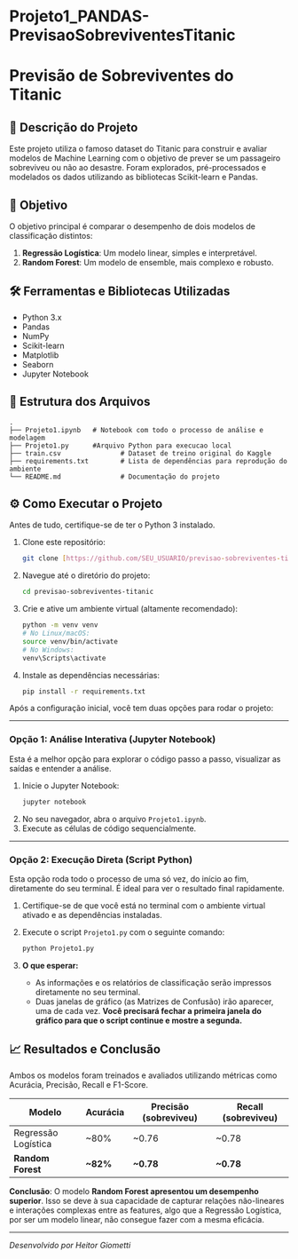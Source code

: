# Projeto1_PANDAS-PrevisaoSobreviventesTitanic

# Previsão de Sobreviventes do Titanic

## 📄 Descrição do Projeto

Este projeto utiliza o famoso dataset do Titanic para construir e avaliar modelos de Machine Learning com o objetivo de prever se um passageiro sobreviveu ou não ao desastre. Foram explorados, pré-processados e modelados os dados utilizando as bibliotecas Scikit-learn e Pandas.

## 🎯 Objetivo

O objetivo principal é comparar o desempenho de dois modelos de classificação distintos:
1.  **Regressão Logística**: Um modelo linear, simples e interpretável.
2.  **Random Forest**: Um modelo de ensemble, mais complexo e robusto.

## 🛠️ Ferramentas e Bibliotecas Utilizadas

- Python 3.x
- Pandas
- NumPy
- Scikit-learn
- Matplotlib
- Seaborn
- Jupyter Notebook

## 📂 Estrutura dos Arquivos

```
.
├── Projeto1.ipynb   # Notebook com todo o processo de análise e modelagem
├── Projeto1.py      #Arquivo Python para execucao local
├── train.csv               # Dataset de treino original do Kaggle
├── requirements.txt        # Lista de dependências para reprodução do ambiente
└── README.md               # Documentação do projeto
```

## ⚙️ Como Executar o Projeto

Antes de tudo, certifique-se de ter o Python 3 instalado.

1.  Clone este repositório:
    ```bash
    git clone [https://github.com/SEU_USUARIO/previsao-sobreviventes-titanic.git](https://github.com/SEU_USUARIO/previsao-sobreviventes-titanic.git)
    ```
2.  Navegue até o diretório do projeto:
    ```bash
    cd previsao-sobreviventes-titanic
    ```
3.  Crie e ative um ambiente virtual (altamente recomendado):
    ```bash
    python -m venv venv
    # No Linux/macOS:
    source venv/bin/activate
    # No Windows:
    venv\Scripts\activate
    ```
4.  Instale as dependências necessárias:
    ```bash
    pip install -r requirements.txt
    ```

Após a configuração inicial, você tem duas opções para rodar o projeto:

---

### Opção 1: Análise Interativa (Jupyter Notebook)

Esta é a melhor opção para explorar o código passo a passo, visualizar as saídas e entender a análise.

1.  Inicie o Jupyter Notebook:
    ```bash
    jupyter notebook
    ```
2.  No seu navegador, abra o arquivo `Projeto1.ipynb`.
3.  Execute as células de código sequencialmente.

---

### Opção 2: Execução Direta (Script Python)

Esta opção roda todo o processo de uma só vez, do início ao fim, diretamente do seu terminal. É ideal para ver o resultado final rapidamente.

1.  Certifique-se de que você está no terminal com o ambiente virtual ativado e as dependências instaladas.

2.  Execute o script `Projeto1.py` com o seguinte comando:
    ```bash
    python Projeto1.py
    ```

3.  **O que esperar:**
    * As informações e os relatórios de classificação serão impressos diretamente no seu terminal.
    * Duas janelas de gráfico (as Matrizes de Confusão) irão aparecer, uma de cada vez. **Você precisará fechar a primeira janela do gráfico para que o script continue e mostre a segunda.**

## 📈 Resultados e Conclusão

Ambos os modelos foram treinados e avaliados utilizando métricas como Acurácia, Precisão, Recall e F1-Score.

| Modelo | Acurácia | Precisão (sobreviveu) | Recall (sobreviveu) |
| ------------------- | -------- | --------------------- | ------------------- |
| Regressão Logística | ~80%     | ~0.76                 | ~0.78               |
| **Random Forest** | **~82%** | **~0.78** | **~0.78** |

**Conclusão**: O modelo **Random Forest apresentou um desempenho superior**. Isso se deve à sua capacidade de capturar relações não-lineares e interações complexas entre as features, algo que a Regressão Logística, por ser um modelo linear, não consegue fazer com a mesma eficácia.

---
*Desenvolvido por Heitor Giometti*
